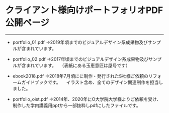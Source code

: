 # クライアント様向けポートフォリオPDF公開ページ
---
- portfolio_01.pdf
→2019年頃までのビジュアルデザイン系成果物及びサンプルが含まれています。

- portfolio_02.pdf
→2017年頃までのビジュアルデザイン系成果物及びサンプルが含まれています。
　（表紙にある玉恵意匠は屋号です）

- ebook2018.pdf
→2018年7月頃にに制作・発行されたS社様ご依頼のリフォームガイドブックです。
　イラスト含め、全てのデザイン関連制作を担当しました。

- portfolio_oist.pdf
→2014年、2020年にO大学院大学様よりご依頼を受け、制作した学内講義用pptから一部抜粋しpdfにしたファイルです。

